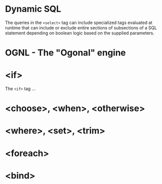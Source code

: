 # Dynamic SQL

The queries in the `<select>` tag can include specialized tags evaluated at runtime that can include or exclude entire sections of subsections of a SQL statement depending on boolean logic based on the supplied parameters.

# OGNL - The "Ogonal" engine

# &lt;if>

The `<if>` tag ...


# &lt;choose>, &lt;when>, &lt;otherwise>

# &lt;where>, &lt;set>, &lt;trim>

# &lt;foreach>

# &lt;bind>
